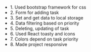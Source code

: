 <ul>
  <li>1. Used bootstrap framework for css</li>
  <li>2. Form for adding task</li>
  <li>3. Set and get data to local storage</li>
  <li>4. Data filtering based on priority</li>
  <li>5. Deleting, updating of task</li>
  <li>6. Used React toasty and icons</li>
  <li>7. Colors depend on task priority</li>
  <li>8. Made project responsive</li>
</ul>
